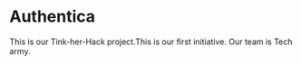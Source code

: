 # Authentica

This is our Tink-her-Hack project.This is our first initiative.
Our team is Tech army.